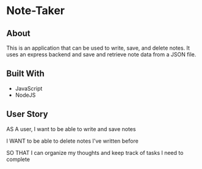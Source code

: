 # Note-Taker

## About

This is an application that can be used to write, save, and delete notes. It uses an express backend and save and retrieve note data from a JSON file.

## Built With

- JavaScript
- NodeJS

## User Story

AS A user, I want to be able to write and save notes

I WANT to be able to delete notes I've written before

SO THAT I can organize my thoughts and keep track of tasks I need to complete